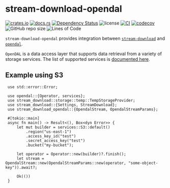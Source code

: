 # stream-download-opendal

[![crates.io](https://img.shields.io/crates/v/stream-download-opendal.svg?logo=rust)](https://crates.io/crates/stream-download-opendal)
[![docs.rs](https://img.shields.io/docsrs/stream-download-opendal?logo=rust)](https://docs.rs/stream-download-opendal)
[![Dependency Status](https://deps.rs/repo/github/aschey/stream-download-rs/status.svg?style=flat-square)](https://deps.rs/repo/github/aschey/stream-download-rs)
![license](https://img.shields.io/badge/License-MIT%20or%20Apache%202-green.svg)
[![CI](https://github.com/aschey/stream-download-rs/actions/workflows/ci.yml/badge.svg)](https://github.com/aschey/stream-download-rs/actions/workflows/ci.yml)
[![codecov](https://codecov.io/gh/aschey/stream-download-rs/branch/main/graph/badge.svg?token=Wx7OgIb0qa)](https://app.codecov.io/gh/aschey/stream-download-rs)
![GitHub repo size](https://img.shields.io/github/repo-size/aschey/stream-download-rs)
![Lines of Code](https://aschey.tech/tokei/github/aschey/stream-download-rs)

`stream-download-opendal` provides integration between
[`stream-download`](https://crates.io/crates/stream-download) and
[`opendal`](https://crates.io/crates/opendal).

`OpenDAL` is a data access layer that supports data retrieval from a variety of
storage services. The list of supported services is
[documented here](https://docs.rs/opendal/latest/opendal/services/index.html).

## Example using S3

```rust,no_run
 use std::error::Error;

 use opendal::{Operator, services};
 use stream_download::storage::temp::TempStorageProvider;
 use stream_download::{Settings, StreamDownload};
 use stream_download_opendal::{OpendalStream, OpendalStreamParams};

 #[tokio::main]
 async fn main() -> Result<(), Box<dyn Error>> {
     let mut builder = services::S3::default()
         .region("us-east-1")
         .access_key_id("test")
         .secret_access_key("test")
         .bucket("my-bucket");

     let operator = Operator::new(builder)?.finish();
     let stream = OpendalStream::new(OpendalStreamParams::new(operator, "some-object-key")).await?;

     Ok(())
 }
```
